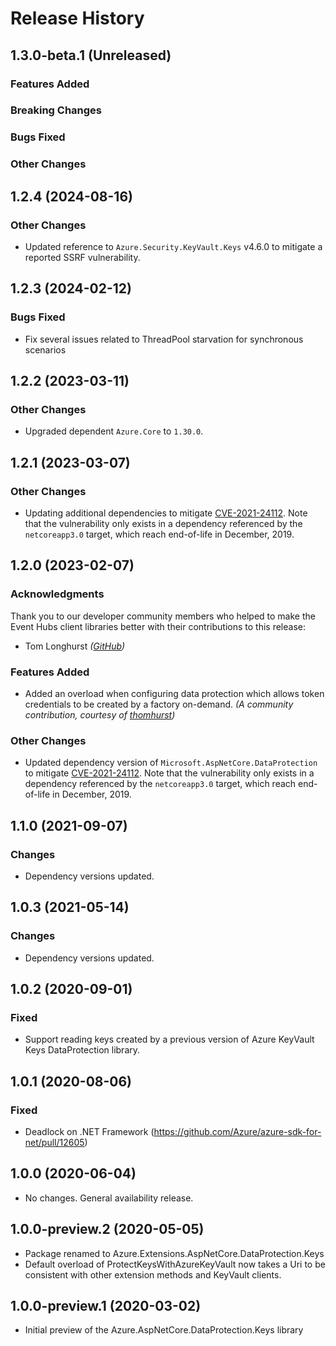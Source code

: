 # Release History

## 1.3.0-beta.1 (Unreleased)

### Features Added

### Breaking Changes

### Bugs Fixed

### Other Changes

## 1.2.4 (2024-08-16)

### Other Changes

- Updated reference to `Azure.Security.KeyVault.Keys` v4.6.0 to mitigate a reported SSRF vulnerability.

## 1.2.3 (2024-02-12)

### Bugs Fixed

- Fix several issues related to ThreadPool starvation for synchronous scenarios

## 1.2.2 (2023-03-11)

### Other Changes

- Upgraded dependent `Azure.Core` to `1.30.0`.

## 1.2.1 (2023-03-07)

### Other Changes

- Updating additional dependencies to mitigate [CVE-2021-24112](https://msrc.microsoft.com/update-guide/vulnerability/CVE-2021-24112).  Note that the vulnerability only exists in a dependency referenced by the `netcoreapp3.0` target, which reach end-of-life in December, 2019.

## 1.2.0 (2023-02-07)

### Acknowledgments

Thank you to our developer community members who helped to make the Event Hubs client libraries better with their contributions to this release:

- Tom Longhurst _([GitHub](https://github.com/thomhurst))_

### Features Added

- Added an overload when configuring data protection which allows token credentials to be created by a factory on-demand.  _(A community contribution, courtesy of [thomhurst](https://github.com/thomhurst))_

### Other Changes

- Updated dependency version of `Microsoft.AspNetCore.DataProtection` to mitigate [CVE-2021-24112](https://msrc.microsoft.com/update-guide/vulnerability/CVE-2021-24112).  Note that the vulnerability only exists in a dependency referenced by the `netcoreapp3.0` target, which reach end-of-life in December, 2019.

## 1.1.0 (2021-09-07)

### Changes

- Dependency versions updated.

## 1.0.3 (2021-05-14)

### Changes

- Dependency versions updated.

## 1.0.2 (2020-09-01)

### Fixed

- Support reading keys created by a previous version of Azure KeyVault Keys DataProtection library.

## 1.0.1 (2020-08-06)

### Fixed

- Deadlock on .NET Framework (https://github.com/Azure/azure-sdk-for-net/pull/12605)

## 1.0.0 (2020-06-04)

- No changes. General availability release.

## 1.0.0-preview.2 (2020-05-05)

- Package renamed to Azure.Extensions.AspNetCore.DataProtection.Keys
- Default overload of ProtectKeysWithAzureKeyVault now takes a Uri to be consistent with other extension methods and KeyVault clients.

## 1.0.0-preview.1 (2020-03-02)

- Initial preview of the Azure.AspNetCore.DataProtection.Keys library
